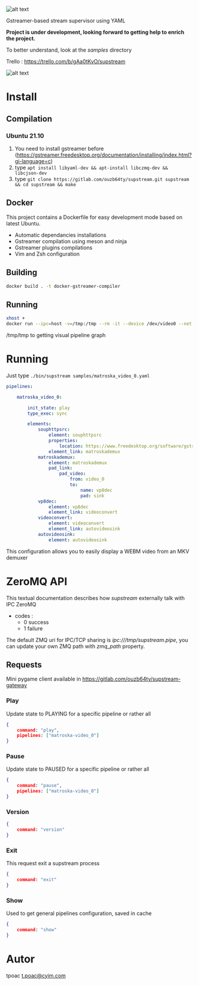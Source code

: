 
![alt text](https://gitlab.com/ouzb64ty/supstream/-/raw/main/images/supstream-logo.png)

Gstreamer-based stream supervisor using YAML

**Project is under development, looking forward to getting help to enrich the project.**

To better understand, look at the _samples_ directory

Trello : https://trello.com/b/gAa0tKvO/supstream

![alt text](https://gitlab.com/ouzb64ty/supstream/-/raw/main/images/screenshot.png)

# Install

## Compilation

### Ubuntu 21.10

1. You need to install gstreamer before (https://gstreamer.freedesktop.org/documentation/installing/index.html?gi-language=c)
2. type `apt install libyaml-dev && apt-install libczmq-dev && libcjson-dev`
3. type `git clone https://gitlab.com/ouzb64ty/supstream.git supstream && cd supstream && make`

## Docker

This project contains a Dockerfile for easy development mode based on latest Ubuntu.

- Automatic dependancies installations
- Gstreamer compilation using meson and ninja
- Gstreamer plugins compilations
- Vim and Zsh configuration

## Building

```bash
docker build . -t docker-gstreamer-compiler
```

## Running

```bash
xhost +
docker run --ipc=host -v=/tmp:/tmp --rm -it --device /dev/video0 --net host -e DISPLAY=$DISPLAY --device /dev/snd supstream
```

/tmp/tmp to getting visual pipeline graph

# Running

Just type `./bin/supstream samples/matroska_video_0.yaml`

```yaml
pipelines:

    matroska_video_0:

        init_state: play
        type_exec: sync

        elements:
            souphttpsrc:
                element: souphttpsrc
                properties:
                    location: https://www.freedesktop.org/software/gstreamer-sdk/data/media/sintel_trailer-480p.webm
                element_link: matroskademux
            matroskademux:
                element: matroskademux
                pad_link:
                    pad_video:
                        from: video_0
                        to:
                            name: vp8dec
                            pad: sink
            vp8dec:
                element: vp8dec
                element_link: videoconvert
            videoconvert:
                element: videoconvert
                element_link: autovideosink
            autovideosink:
                element: autovideosink
```
This configuration allows you to easily display a WEBM video from an MKV demuxer

# ZeroMQ API

This textual documentation describes how _supstream_ externally talk with IPC ZeroMQ

- codes :
    - 0 success
    - 1 failure

The default ZMQ uri for IPC/TCP sharing is _ipc:///tmp/supstream.pipe_, you can update your own ZMQ path with _zmq_path_ property.

## Requests

Mini pygame client available in https://gitlab.com/ouzb64ty/supstream-gateway

### Play

Update state to PLAYING for a specific pipeline or rather all

```json
{
    command: "play",
    pipelines: ["matroska-video_0"]
}
```

### Pause

Update state to PAUSED for a specific pipeline or rather all

```json
{
    command: "pause",
    pipelines: ["matroska-video_0"]
}
```

### Version

```json
{
    command: "version"
}
```

### Exit

This request exit a supstream process

```json
{
    command: "exit"
}
```

### Show

Used to get general pipelines configuration, saved in cache

```json
{
    command: "show"
}
```

# Autor

tpoac <t.poac@cyim.com>
